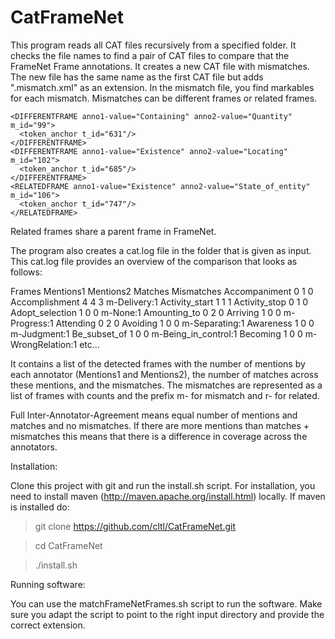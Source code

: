 # CatFrameNet

This program reads all CAT files recursively from a specified folder. It checks the file names to find a pair of CAT files to compare that the FrameNet Frame annotations. It creates a new CAT file with mismatches. The new file has the same name as the first CAT file but adds ".mismatch.xml" as an extension. In the mismatch file, you find markables for each mismatch. Mismatches can be different frames or related frames.

    <DIFFERENTFRAME anno1-value="Containing" anno2-value="Quantity" m_id="99">
      <token_anchor t_id="631"/>
    </DIFFERENTFRAME>
    <DIFFERENTFRAME anno1-value="Existence" anno2-value="Locating" m_id="102">
      <token_anchor t_id="685"/>
    </DIFFERENTFRAME>
    <RELATEDFRAME anno1-value="Existence" anno2-value="State_of_entity" m_id="106">
      <token_anchor t_id="747"/>
    </RELATEDFRAME>

Related frames share a parent frame in FrameNet.

The program also creates a cat.log file in the folder that is given as input. This cat.log file provides an overview of the comparison that looks as follows:

Frames	Mentions1	Mentions2	Matches	Mismatches
Accompaniment	0	1	0
Accomplishment	4	4	3	m-Delivery:1
Activity_start	1	1	1
Activity_stop	0	1	0
Adopt_selection	1	0	0	m-None:1
Amounting_to	0	2	0
Arriving	1	0	0	m-Progress:1
Attending	0	2	0
Avoiding	1	0	0	m-Separating:1
Awareness	1	0	0	m-Judgment:1
Be_subset_of	1	0	0	m-Being_in_control:1
Becoming	1	0	0	m-WrongRelation:1
etc...

It contains a list of the detected frames with the number of mentions by each annotator (Mentions1 and Mentions2), the number of matches across these mentions, and the mismatches. The mismatches are represented as a list of frames with counts and the prefix m- for mismatch and r- for related.

Full Inter-Annotator-Agreement means equal number of mentions and matches and no mismatches. If there are more mentions than matches + mismatches this means that there is a difference in coverage across the annotators.

Installation:

Clone this project with git and run the install.sh script. For installation, you need to install maven (http://maven.apache.org/install.html) locally.
If maven is installed do:

> git clone https://github.com/cltl/CatFrameNet.git

> cd CatFrameNet

> ./install.sh

Running software:

You can use the matchFrameNetFrames.sh script to run the software. Make sure you adapt the script to point to the right input directory and provide the correct extension.
